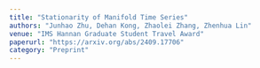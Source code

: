 ```yaml
---
title: "Stationarity of Manifold Time Series"
authors: "Junhao Zhu, Dehan Kong, Zhaolei Zhang, Zhenhua Lin"
venue: "IMS Hannan Graduate Student Travel Award"
paperurl: "https://arxiv.org/abs/2409.17706"
category: "Preprint"
---
```

